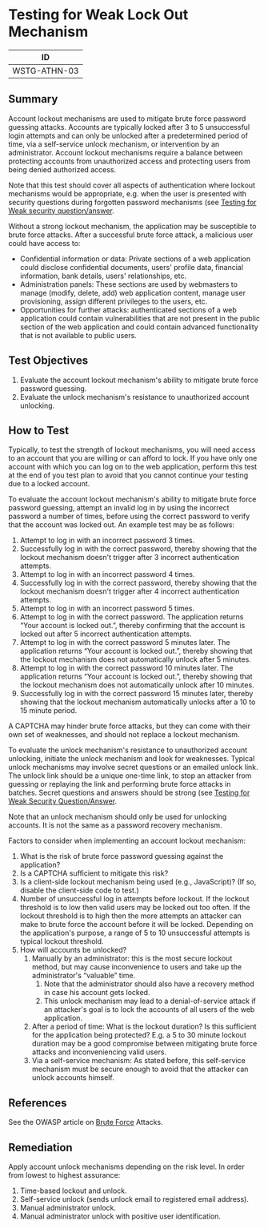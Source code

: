 # Testing for Weak Lock Out Mechanism

|ID            |
|--------------|
|WSTG-ATHN-03|

## Summary

Account lockout mechanisms are used to mitigate brute force password guessing attacks. Accounts are typically locked after 3 to 5 unsuccessful login attempts and can only be unlocked after a predetermined period of time, via a self-service unlock mechanism, or intervention by an administrator. Account lockout mechanisms require a balance between protecting accounts from unauthorized access and protecting users from being denied authorized access.

Note that this test should cover all aspects of authentication where lockout mechanisms would be appropriate, e.g. when the user is presented with security questions during forgotten password mechanisms (see [Testing for Weak security question/answer](08-Testing_for_Weak_Security_Question_Answer.md).

Without a strong lockout mechanism, the application may be susceptible to brute force attacks. After a successful brute force attack, a malicious user could have access to:

- Confidential information or data: Private sections of a web application could disclose confidential documents, users' profile data, financial information, bank details, users' relationships, etc.
- Administration panels: These sections are used by webmasters to manage (modify, delete, add) web application content, manage user provisioning, assign different privileges to the users, etc.
- Opportunities for further attacks: authenticated sections of a web application could contain vulnerabilities that are not present in the public section of the web application and could contain advanced functionality that is not available to public users.

## Test Objectives

1. Evaluate the account lockout mechanism's ability to mitigate brute force password guessing.
2. Evaluate the unlock mechanism's resistance to unauthorized account unlocking.

## How to Test

Typically, to test the strength of lockout mechanisms, you will need access to an account that you are willing or can afford to lock. If you have only one account with which you can log on to the web application, perform this test at the end of you test plan to avoid that you cannot continue your testing due to a locked account.

To evaluate the account lockout mechanism's ability to mitigate brute force password guessing, attempt an invalid log in by using the incorrect password a number of times, before using the correct password to verify that the account was locked out. An example test may be as follows:

1. Attempt to log in with an incorrect password 3 times.
2. Successfully log in with the correct password, thereby showing that the lockout mechanism doesn't trigger after 3 incorrect authentication attempts.
3. Attempt to log in with an incorrect password 4 times.
4. Successfully log in with the correct password, thereby showing that the lockout mechanism doesn't trigger after 4 incorrect authentication attempts.
5. Attempt to log in with an incorrect password 5 times.
6. Attempt to log in with the correct password. The application returns “Your account is locked out.”, thereby confirming that the account is locked out after 5 incorrect authentication attempts.
7. Attempt to log in with the correct password 5 minutes later. The application returns “Your account is locked out.”, thereby showing that the lockout mechanism does not automatically unlock after 5 minutes.
8. Attempt to log in with the correct password 10 minutes later. The application returns “Your account is locked out.”, thereby showing that the lockout mechanism does not automatically unlock after 10 minutes.
9. Successfully log in with the correct password 15 minutes later, thereby showing that the lockout mechanism automatically unlocks after a 10 to 15 minute period.

A CAPTCHA may hinder brute force attacks, but they can come with their own set of weaknesses, and should not replace a lockout mechanism.

To evaluate the unlock mechanism's resistance to unauthorized account unlocking, initiate the unlock mechanism and look for weaknesses. Typical unlock mechanisms may involve secret questions or an emailed unlock link. The unlock link should be a unique one-time link, to stop an attacker from guessing or replaying the link and performing brute force attacks in batches. Secret questions and answers should be strong (see [Testing for Weak Security Question/Answer](08-Testing_for_Weak_Security_Question_Answer.md).

Note that an unlock mechanism should only be used for unlocking accounts. It is not the same as a password recovery mechanism.

Factors to consider when implementing an account lockout mechanism:

1. What is the risk of brute force password guessing against the application?
2. Is a CAPTCHA sufficient to mitigate this risk?
3. Is a client-side lockout mechanism being used (e.g., JavaScript)? (If so, disable the client-side code to test.)
4. Number of unsuccessful log in attempts before lockout. If the lockout threshold is to low then valid users may be locked out too often. If the lockout threshold is to high then the more attempts an attacker can make to brute force the account before it will be locked. Depending on the application's purpose, a range of 5 to 10 unsuccessful attempts is typical lockout threshold.
5. How will accounts be unlocked?
    1. Manually by an administrator: this is the most secure lockout method, but may cause inconvenience to users and take up the administrator's “valuable” time.
        1. Note that the administrator should also have a recovery method in case his account gets locked.
        2. This unlock mechanism may lead to a denial-of-service attack if an attacker's goal is to lock the accounts of all users of the web application.
    2. After a period of time: What is the lockout duration? Is this sufficient for the application being protected? E.g. a 5 to 30 minute lockout duration may be a good compromise between mitigating brute force attacks and inconveniencing valid users.
    3. Via a self-service mechanism: As stated before, this self-service mechanism must be secure enough to avoid that the attacker can unlock accounts himself.

## References

See the OWASP article on [Brute Force](https://owasp.org/www-community/attacks/Brute_force_attack) Attacks.

## Remediation

Apply account unlock mechanisms depending on the risk level. In order from lowest to highest assurance:

1. Time-based lockout and unlock.
2. Self-service unlock (sends unlock email to registered email address).
3. Manual administrator unlock.
4. Manual administrator unlock with positive user identification.
